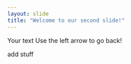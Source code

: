 ```yaml
---
layout: slide
title: "Welcome to our second slide!"
---
```

Your text
Use the left arrow to go back!

add stuff
